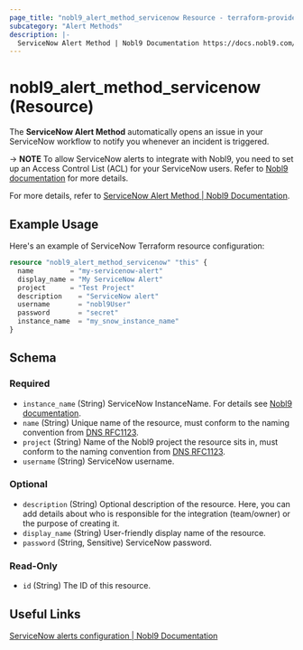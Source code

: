 ```yaml
---
page_title: "nobl9_alert_method_servicenow Resource - terraform-provider-nobl9"
subcategory: "Alert Methods"
description: |-
  ServiceNow Alert Method | Nobl9 Documentation https://docs.nobl9.com/alerting/alert-methods/servicenow
---
```


# nobl9_alert_method_servicenow (Resource)

The **ServiceNow Alert Method** automatically opens an issue in your ServiceNow workflow to notify you whenever an incident is triggered.

-> **NOTE** To allow ServiceNow alerts to integrate with Nobl9, you need to set up an Access Control List (ACL) for your ServiceNow users. Refer to [Nobl9 documentation](https://docs.nobl9.com/alerting/alert-methods/servicenow) for more details.

For more details, refer to [ServiceNow Alert Method | Nobl9 Documentation](https://docs.nobl9.com/alerting/alert-methods/servicenow).

## Example Usage

Here's an example of ServiceNow Terraform resource configuration:

```terraform
resource "nobl9_alert_method_servicenow" "this" {
  name         = "my-servicenow-alert"
  display_name = "My ServiceNow Alert"
  project      = "Test Project"
  description    = "ServiceNow alert"
  username       = "nobl9User"
  password       = "secret"
  instance_name  = "my_snow_instance_name"
}
```

<!-- schema generated by tfplugindocs -->
## Schema

### Required

- `instance_name` (String) ServiceNow InstanceName. For details see [Nobl9 documentation](https://docs.nobl9.com/alerting/alert-methods/servicenow#servicenow-credentials).
- `name` (String) Unique name of the resource, must conform to the naming convention from [DNS RFC1123](https://kubernetes.io/docs/concepts/overview/working-with-objects/names/#names).
- `project` (String) Name of the Nobl9 project the resource sits in, must conform to the naming convention from [DNS RFC1123](https://kubernetes.io/docs/concepts/overview/working-with-objects/names/#names).
- `username` (String) ServiceNow username.

### Optional

- `description` (String) Optional description of the resource. Here, you can add details about who is responsible for the integration (team/owner) or the purpose of creating it.
- `display_name` (String) User-friendly display name of the resource.
- `password` (String, Sensitive) ServiceNow password.

### Read-Only

- `id` (String) The ID of this resource.

## Useful Links

[ServiceNow alerts configuration | Nobl9 Documentation](https://docs.nobl9.com/alerting/alert-methods/servicenow/)